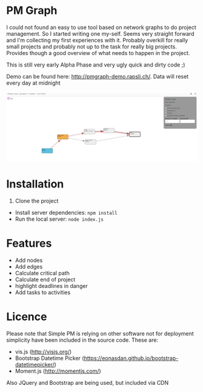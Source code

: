 PM Graph
========
I could not found an easy to use tool based on network graphs to do project management. So I started writing one my-self. Seems very straight forward and I'm collecting my first experiences with it. Probably overkill for really small projects and probably not up to the task for really big projects. Provides though a good overview of what needs to happen in the project.

This is still very early Alpha Phase and very ugly quick and dirty code ;) 

Demo can be found here: http://pmgraph-demo.rapsli.ch/. Data will reset every day at midnight

<img alt="Screenshot of PM Graph" src="https://raw.githubusercontent.com/rapsli/pmgraph/gh-pages/images/screenshot.png" />

Installation
===========
1. Clone the project
* Install server dependencies: `npm install`
* Run the local server: `node index.js`

Features
========

* Add nodes
* Add edges
* Calculate critical path
* Calculate end of project
* highlight deadlines in danger
* Add tasks to activities

Licence
=======
Please note that Simple PM is relying on other software not for deployment simplicity have been included in the source code. These are:

* vis.js (http://visjs.org/)
* Bootstrap Datetime Picker (https://eonasdan.github.io/bootstrap-datetimepicker/)
* Moment.js (http://momentjs.com/)

Also JQuery and Bootstrap are being used, but included via CDN


